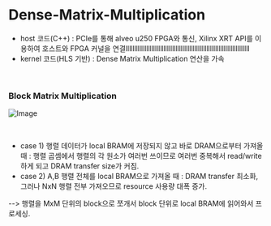 # Dense-Matrix-Multiplication
+ host 코드(C++) : PCIe를 통해 alveo u250 FPGA와 통신, Xilinx XRT API를 이용하여 호스트와 FPGA 커널을 연결llllllllllllllllllllllllllllllllllllllllllllllllllllllllllllllllllllllll
+ kernel 코드(HLS 기반) : Dense Matrix Multiplication 연산을 가속

<br/>

### Block Matrix Multiplication
![Image](https://github.com/user-attachments/assets/06b9a9ad-59d6-4b16-b4ef-f5517e584b44)

<br/>

+ case 1) 행렬 데이터가 local BRAM에 저장되지 않고 바로 DRAM으로부터 가져올 때 : 행렬 곱셈에서 행렬의 각 원소가 여러번 쓰이므로 여러번 중복해서 read/write하게 되고 DRAM transfer size가 커짐. <br/>
+ case 2) A,B 행렬 전체를 local BRAM으로 가져올 때 : DRAM transfer 최소화, 그러나 NxN 행렬 전부 가져오므로 resource 사용량 대폭 증가. <br/>

-->  행렬을 MxM 단위의 block으로 쪼개서 block 단위로 local BRAM에 읽어와서 프로세싱.

